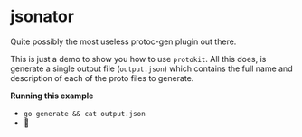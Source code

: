 # jsonator

Quite possibly the most useless protoc-gen plugin out there.

This is just a demo to show you how to use `protokit`. All this does, is generate a single output file (`output.json`)
which contains the full name and description of each of the proto files to generate.

**Running this example**

* `go generate && cat output.json`
* :rofl:
